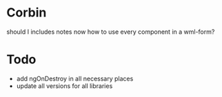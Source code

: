 # Corbin

should I includes notes now how to use every component in a wml-form?

# Todo

* add ngOnDestroy in all necessary places
* update all versions for all libraries
